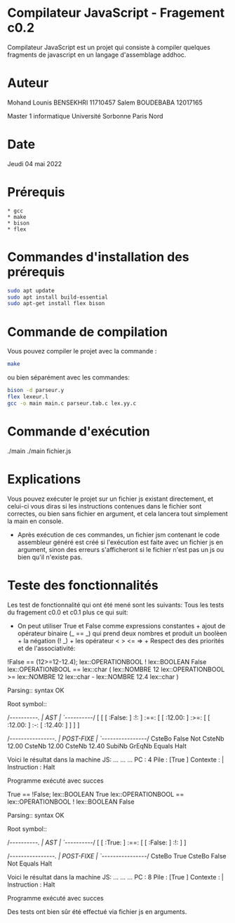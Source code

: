 # Compilateur JavaScript - Fragement c0.2
Compilateur JavaScript est un projet qui consiste à compiler quelques fragments de javascript en un langage d'assemblage addhoc.

# Auteur
Mohand Lounis BENSEKHRI     11710457
Salem BOUDEBABA             12017165
		
Master 1 informatique 
Université Sorbonne Paris Nord

# Date
Jeudi 04 mai 2022

# Prérequis
    * gcc
    * make
    * bison
    * flex

# Commandes d'installation des prérequis
```bash 
sudo apt update
sudo apt install build-essential
sudo apt-get install flex bison
```

# Commande de compilation
Vous pouvez compiler le projet avec la commande :
```bash 
make
```

ou bien séparément avec les commandes: 
```bash 
bison -d parseur.y
flex lexeur.l
gcc -o main main.c parseur.tab.c lex.yy.c
```

# Commande d'exécution
./main
./main fichier.js

# Explications
Vous pouvez exécuter le projet sur un fichier js existant directement, et celui-ci vous diras si les instructions contenues dans le fichier sont correctes, ou bien sans fichier en argument, et cela lancera tout simplement la main en console.

- Après exécution de ces commandes, un fichier jsm contenant le code assembleur généré est créé si l'exécution est faite avec un fichier js en argument, sinon des erreurs s'afficheront si le fichier n'est pas un js ou bien qu'il n'existe pas.

# Teste des fonctionnalités
Les test de fonctionnalité qui ont été mené sont les suivants: 
Tous les tests du fragement c0.0 et c0.1 plus ce qui suit:

* On peut utiliser True et False comme expressions constantes + ajout de opérateur binaire (_ == _) qui prend deux nombres et produit un boolèen + la négation (! _) + les opérateur <  >  <=  => + Respect des des priorités et de l'associativité:

!False == (12>=12-12.4);
lex::OPERATIONBOOL !
lex::BOOLEAN False
lex::OPERATIONBOOL ==
lex::char (
lex::NOMBRE 12
lex::OPERATIONBOOL >=
lex::NOMBRE 12
lex::char -
lex::NOMBRE 12.4
lex::char )

Parsing:: syntax OK

Root symbol:: 

/*----------.
|    AST    |
`----------*/
[ [ [ :False: ] :!: ] :==: [ [ :12.00: ] :>=: [ [ :12.00: ] :-: [ :12.40: ] ] ] ] 

/*----------------.
|    POST-FIXE    |
`----------------*/
CsteBo False
Not
CsteNb 12.00
CsteNb 12.00
CsteNb 12.40
SubiNb
GrEqNb
Equals
Halt


Voici le résultat dans la machine JS:
...
...
...
PC : 4
Pile : [True ]
Contexte : |
Instruction : Halt

Programme exécuté avec succes 




True == !False;
lex::BOOLEAN True
lex::OPERATIONBOOL ==
lex::OPERATIONBOOL !
lex::BOOLEAN False

Parsing:: syntax OK

Root symbol:: 

/*----------.
|    AST    |
`----------*/
[ [ :True: ] :==: [ [ :False: ] :!: ] ] 

/*----------------.
|    POST-FIXE    |
`----------------*/
CsteBo True
CsteBo False
Not
Equals
Halt

Voici le résultat dans la machine JS:
...
...
...
PC : 8
Pile : [True ]
Contexte : |
Instruction : Halt

Programme exécuté avec succes 


Des tests ont bien sûr été effectué via fichier js en arguments.